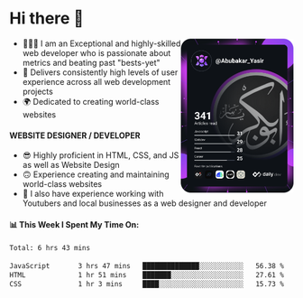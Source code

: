 <link rel="stylesheet" href="./main.css">

# Hi there 👋
<a href="https://app.daily.dev/Abubakar_Yasir"><img src="https://github.com/AbubakarYasir/AbubakarYasir/blob/main/devcard.svg" align="right" width="200" alt="Abubakar Yasir's Dev Card"/></a>

- 👨🏻‍💻 I am an Exceptional and highly-skilled web developer who is passionate about metrics and beating past "bests-yet"
- 👤 Delivers consistently high levels of user experience across all web development projects
- 🌍 Dedicated to creating world-class websites

#### WEBSITE DESIGNER / DEVELOPER

- 😎 Highly proficient in HTML, CSS, and JS
as well as Website Design
- 🙃 Experience creating and maintaining world-class websites
- 💼 I also have experience working with Youtubers and local businesses as a web designer and developer

#### 📊 This Week I Spent My Time On:
<!--START_SECTION:waka-->
```text
Total: 6 hrs 43 mins

JavaScript       3 hrs 47 mins   ██████████████░░░░░░░░░░░   56.38 % 
HTML             1 hr 51 mins    ███████░░░░░░░░░░░░░░░░░░   27.61 % 
CSS              1 hr 3 mins     ████░░░░░░░░░░░░░░░░░░░░░   15.73 % 
```
<!--END_SECTION:waka-->


\
&nbsp;
\
&nbsp;
\
&nbsp;
\
&nbsp;

